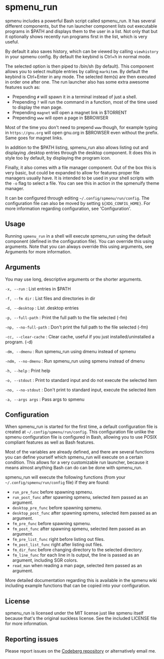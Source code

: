 spmenu_run
==========

spmenu includes a powerful Bash script called spmenu_run. It has several
different components, but the run launcher component lists out
executable programs in $PATH and displays them to the user in a list.
Not only that but it optionally shows recently run programs first in the list,
which is very useful.

By default it also saves history, which can be viewed by calling
`viewhistory` in your spmenu config. By default the keybind
is Ctrl+h in normal mode.

The selected option is then piped to /bin/sh (by default). This component
allows you to select multiple entries by calling `markitem`. By default
the keybind is Ctrl+Enter in any mode. The selected item(s) are then
executed in order one after one. The run launcher also has some
extra awesome features such as:

- Prepending `#` will spawn it in a terminal instead of just a shell.
- Prepending `?` will run the command in a function, most of the time used to
display the man page.
- Prepending `magnet` will open a magnet link in $TORRENT
- Prepending `www` will open a page in $BROWSER

Most of the time you don't need to prepend `www` though, for example
typing in `https://gnu.org` will open gnu.org in $BROWSER even
without the prefix. Same goes for magnet links.

In addition to the $PATH listing, spmenu_run also allows listing out
and displaying .desktop entries through the desktop component.
It does this in style too by default, by displaying the program icon.

Finally, it also comes with a file manager component. Out of the box
this is very basic, but could be expanded to allow for features
proper file managers usually have. It is intended to be used in
your shell scripts with the `-o` flag to select a file. You can
see this in action in the spmenuify theme manager.

It can be configured through editing `~/.config/spmenu/run/config`. The
configuration file can also be moved by setting `${XDG_CONFIG_HOME}`.
For more information regarding configuration, see 'Configuration'.

## Usage

Running `spmenu_run` in a shell will execute spmenu_run using the
default component (defined in the configuration file). You can
override this using arguments. Note that you can always override
this using arguments, see Arguments for more information.

## Arguments

You may use long, descriptive arguments or the shorter arguments.

`-x, --run`
:   List entries in $PATH

`-f, --fm dir`
:   List files and directories in dir

`-d, --desktop`
:   List .desktop entries

`-p, --full-path`
:   Print the full path to the file selected (-fm)

`-np, --no-full-path`
:   Don't print the full path to the file selected (-fm)

`-cc, --clear-cache`
:   Clear cache, useful if you just installed/uninstalled a program. (-d)

`-dm, --dmenu`
: Run spmenu_run using dmenu instead of spmenu

`-ndm, --no-dmenu`
:   Run spmenu_run using spmenu instead of dmenu

`-h, --help`
:   Print help

`-o, --stdout`
:   Print to standard input and do not execute the selected item

`-no, --no-stdout`
:   Don't print to standard input, execute the selected item

`-a, --args args`
:   Pass args to spmenu

## Configuration

When spmenu_run is started for the first time, a default configuration file
is created at `~/.config/spmenu/run/config`. This configuration file unlike
the spmenu configuration file is configured in Bash, allowing you to use
POSIX compliant features as well as Bash features.

Most of the variables are already defined, and there are several functions
you can define yourself which spmenu_run will execute on a certain condition.
This allows for a very customizable run launcher, because it means almost anything
Bash can do can be done with spmenu_run.

spmenu_run will execute the following functions
(from your `~/.config/spmenu/run/config` file) if they are found:

- `run_pre_func` before spawning spmenu.
- `run_post_func` after spawning spmenu, selected item passed as an argument.
- `desktop_pre_func` before spawning spmenu.
- `desktop_post_func` after spawning spmenu, selected item passed as an argument.
- `fm_pre_func` before spawning spmenu.
- `fm_post_func` after spawning spmenu, selected item passed as an argument.
- `fm_pre_list_func` right before listing out files.
- `fm_post_list_func` right after listing out files.
- `fm_dir_func` before changing directory to the selected directory.
- `fm_line_func` for each line in ls output, the line is passed as an argument,
including SGR colors.
- `read_man` when reading a man page, selected item passed as an argument.

More detailed documentation regarding this is available in the spmenu wiki including
example functions that can be copied into your configuration.

## License

spmenu_run is licensed under the MIT license just like spmenu itself because
that's the original suckless license. See the included LICENSE file for more information.

## Reporting issues

Please report issues on the
[Codeberg repository](https://codeberg.org/speedie/spmenu) or alternatively
email me.
